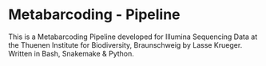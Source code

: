 # Metabarcoding - Pipeline

This is a Metabarcoding Pipeline developed for Illumina Sequencing Data at the Thuenen Institute for Biodiversity, Braunschweig by Lasse Krueger.
Written in Bash, Snakemake & Python.

